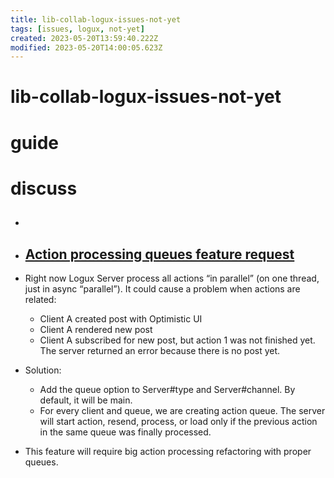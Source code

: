 ```yaml
---
title: lib-collab-logux-issues-not-yet
tags: [issues, logux, not-yet]
created: 2023-05-20T13:59:40.222Z
modified: 2023-05-20T14:00:05.623Z
---
```


# lib-collab-logux-issues-not-yet

# guide

# discuss
- ## 

- ## [Action processing queues feature request](https://github.com/logux/logux/issues/54)
- Right now Logux Server process all actions “in parallel” (on one thread, just in async “parallel”). It could cause a problem when actions are related:
  - Client A created post with Optimistic UI
  - Client A rendered new post
  - Client A subscribed for new post, but action 1 was not finished yet. The server returned an error because there is no post yet.
- Solution:
  - Add the queue option to Server#type and Server#channel. By default, it will be main.
  - For every client and queue, we are creating action queue. The server will start action, resend, process, or load only if the previous action in the same queue was finally processed.

- This feature will require big action processing refactoring with proper queues.
